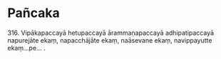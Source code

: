 

# Pañcaka






316\. Vipākapaccayā hetupaccayā ārammaṇapaccayā adhipatipaccayā napurejāte ekaṃ, napacchājāte ekaṃ, naāsevane ekaṃ, navippayutte ekaṃ…pe… .



